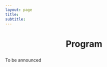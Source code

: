 ```yaml
---
layout: page
title: 
subtitle: 
---
```

<h1 style="text-align:center; margin-bottom:20pt; !important"> Program </h1>
To be announced
<!---
<div class='program-table' style='font-size: 10pt; width:100%;'>

<table>
  <tr>
    <td>8:30 am</td>
    <td>Opening Remarks</td>
  </tr>
  <tr>
    <td>8:40 am</td>
    <td><b>Invited talk 1:</b> Bridging Language and Robotics for Interaction, Learning, and Teaching
 - Dorsa Sadigh (40 min)</td>
  </tr>
  <tr>
    <td>9:20 am</td>
    <td><b>Invited talk 2:</b> Building multimodal interactive agents: imitation, reinforcement learning and beyond
 - Chen Yan (40 min)</td>
  </tr>
  <tr style='color:darkgray;'>
    <td>10:00 am</td>
    <td>Break (15 min)</td>
  </tr>
  <tr>
    <td>10:15 am</td>
    <td>Poster Session (30 min)</td>
  </tr>
  <tr>
    <td>10:45 am</td>
    <td><b>Contributed Talk 1:</b> ScriptWorld: A Scripts-based RL Environment - Abhinav Joshi (15 min)</td>
  </tr>
    <tr>
    <td>11:00 am</td>
    <td><b>Contributed Talk 2:</b> How to Talk so AI Will Learn: Instructions, Descriptions, and Pragmatics - Ted Sumers (15 min)</td>
  </tr>
  <tr>
    <td>11:15 am</td>
    <td><b>Invited Talk 3:</b> How language generalizes experience and enables cumulative culture - Noah Goodman (40 min)</td>
  </tr>
  <tr style='color:darkgray;'>
    <td>11:55 am</td>
    <td>Lunch (1h10)</td>
  </tr>
   <tr>
    <td>1:05 pm </td>
    <td><b>Invited Talk 4:</b> Towards Complex Language in Partially Observed Environments - Stefanie Tellex (40 min)</td>
  </tr>
  <tr>
    <td>1:45 pm</td>
    <td><b>Contributed talk 3:</b> Collaborating with language models for embodied reasoning - Ishita dasgupta (15 min)</td>
  </tr>
  <tr>
    <td>2:00 pm</td>
    <td><b>Late Breaking Result 1:</b> Cicero: Combining Language Models and Strategic Reasoning in the Game of Diplomacy - Adam Lerer (25 min)</td>
  </tr>
   <tr>
    <td>2:25 pm</td>
    <td><b>Late Breaking Result 2:</b>  VIMA: General Robot Manipulation with Multimodal Prompts - Jim Fan  (25 min)</td>
  </tr>
  <tr>
    <td>2:50 pm</td>
    <td>Poster Session (30 min)</td>
  </tr>
  <tr style="color:darkgray;">
    <td>3:20 pm</td>
    <td>Break (15 min)</td>
  </tr>
  <tr>
    <td>3:35 pm</td>
    <td><b>Invited Talk 5:</b> Connections between Language Modeling and Reinforcement Learning - Igor Mordatch (40 min)</td>
  </tr>
  <tr>
    <td>4:15 pm</td>
    <td><b> Invited Talk 6:</b> Capturing intelligence at the level of thought - James McClelland (40 min)</td>
  </tr>
  <tr>
    <td>4:55 pm</td>
    <td>Closing Remarks (5 min)</td>
  </tr>

</table>

</div>
-->

